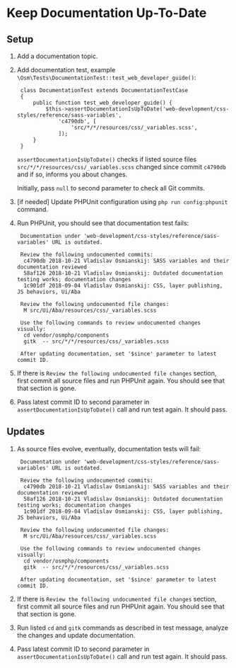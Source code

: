 # Keep Documentation Up-To-Date #

## Setup ##

1. Add a documentation topic.
2. Add documentation test, example `\Osm\Tests\DocumentationTest::test_web_developer_guide()`:

        class DocumentationTest extends DocumentationTestCase
        {
            public function test_web_developer_guide() {
                $this->assertDocumentationIsUpToDate('web-development/css-styles/reference/sass-variables',
                    'c4790db', [
                        'src/*/*/resources/css/_variables.scss',
                    ]);
            }
        } 

    `assertDocumentationIsUpToDate()` checks if listed source files `src/*/*/resources/css/_variables.scss` changed since commit `c4790db` and if so, informs you about changes.

    Initially, pass `null` to second parameter to check all Git commits. 

3. [if needed] Update PHPUnit configuration using `php run config:phpunit` command.
4. Run PHPUnit, you should see that documentation test fails:

        Documentation under 'web-development/css-styles/reference/sass-variables' URL is outdated.
        
        Review the following undocumented commits: 
         c4790db 2018-10-21 Vladislav Osmianskij: SASS variables and their documentation reviewed
         58af126 2018-10-21 Vladislav Osmianskij: Outdated documentation testing works; documentation changes
         1c901df 2018-09-04 Vladislav Osmianskij: CSS, layer publishing, JS behaviors, Ui/Aba
        
        Review the following undocumented file changes: 
         M src/Ui/Aba/resources/css/_variables.scss
        
        Use the following commands to review undocumented changes visually:
         cd vendor/osmphp/components
         gitk  -- src/*/*/resources/css/_variables.scss
        
        After updating documentation, set '$since' parameter to latest commit ID.

5. If there is `Review the following undocumented file changes` section, first commit all source files and run PHPUnit again. You should see that that section is gone.
6. Pass latest commit ID to second parameter in `assertDocumentationIsUpToDate()` call and run test again. It should pass. 

## Updates ##

1. As source files evolve, eventually, documentation tests will fail: 


        Documentation under 'web-development/css-styles/reference/sass-variables' URL is outdated.
        
        Review the following undocumented commits: 
         c4790db 2018-10-21 Vladislav Osmianskij: SASS variables and their documentation reviewed
         58af126 2018-10-21 Vladislav Osmianskij: Outdated documentation testing works; documentation changes
         1c901df 2018-09-04 Vladislav Osmianskij: CSS, layer publishing, JS behaviors, Ui/Aba
        
        Review the following undocumented file changes: 
         M src/Ui/Aba/resources/css/_variables.scss
        
        Use the following commands to review undocumented changes visually:
         cd vendor/osmphp/components
         gitk  -- src/*/*/resources/css/_variables.scss
        
        After updating documentation, set '$since' parameter to latest commit ID.

2. If there is `Review the following undocumented file changes` section, first commit all source files and run PHPUnit again. You should see that that section is gone.
3. Run listed `cd` and `gitk` commands as described in test message, analyze the changes and update documentation.  
4. Pass latest commit ID to second parameter in `assertDocumentationIsUpToDate()` call and run test again. It should pass. 
